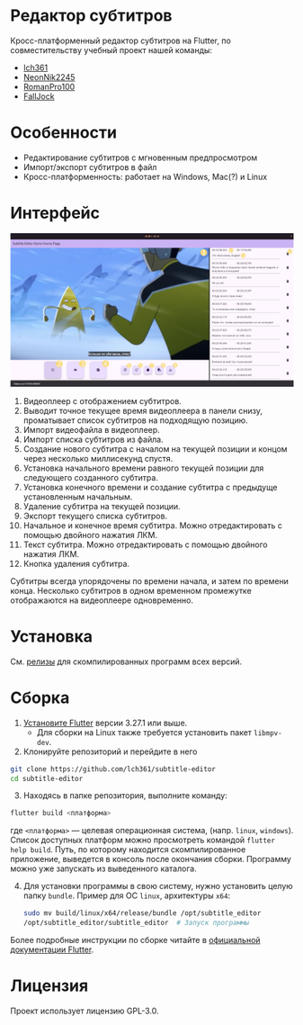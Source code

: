 # Редактор субтитров
Кросс-платформенный редактор субтитров на Flutter, по совместительству учебный проект нашей команды:
- [lch361](https://github.com/lch361)
- [NeonNik2245](https://github.com/NeonNik2245)
- [RomanPro100](https://github.com/RomanPro100)
- [FallJock](https://github.com/FallJock)

# Особенности
- Редактирование субтитров с мгновенным предпросмотром
- Импорт/экспорт субтитров в файл
- Кросс-платформенность: работает на Windows, Mac(?) и Linux

# Интерфейс

![Пример интерфейса](documentation/example-interface.png)

1) Видеоплеер с отображением субтитров.
2) Выводит точное текущее время видеоплеера в панели снизу, проматывает список
   субтитров на подходящую позицию.
3) Импорт видеофайла в видеоплеер.
4) Импорт списка субтитров из файла.
5) Создание нового субтитра с началом на текущей позиции и концом через несколько
   миллисекунд спустя.
6) Установка начального времени равного текущей позиции для следующего созданного субтитра.
7) Установка конечного времени и создание субтитра с предыдуще установленным начальным.
8) Удаление субтитра на текущей позиции.
9) Экспорт текущего списка субтитров.
10) Начальное и конечное время субтитра. Можно отредактировать с помощью двойного нажатия ЛКМ.
11) Текст субтитра. Можно отредактировать с помощью двойного нажатия ЛКМ.
12) Кнопка удаления субтитра.

Субтитры всегда упорядочены по времени начала, и затем по времени конца.
Несколько субтитров в одном временном промежутке отображаются на видеоплеере
одновременно.

# Установка
См. [релизы](https://github.com/lch361/subtitle-editor/releases/) для
скомпилированных программ всех версий.

# Сборка 
1) [Установите Flutter](https://docs.flutter.dev/get-started/install) версии 3.27.1 или выше.
    - Для сборки на Linux также требуется установить пакет `libmpv-dev`.
2) Клонируйте репозиторий и перейдите в него
```sh
git clone https://github.com/lch361/subtitle-editor
cd subtitle-editor
```
3) Находясь в папке репозитория, выполните команду:
```sh
flutter build <платформа>
```
где `<платформа>` — целевая операционная система, (напр. `linux`, `windows`).
Список доступных платформ можно просмотреть командой `flutter help build`.
Путь, по которому находится скомпилированное приложение,
выведется в консоль после окончания сборки.
Программу можно уже запускать из выведенного каталога.

4) Для установки программы в свою систему, нужно установить целую папку `bundle`.
   Пример для ОС `linux`, архитектуры `x64`:
   ```sh
   sudo mv build/linux/x64/release/bundle /opt/subtitle_editor
   /opt/subtitle_editor/subtitle_editor  # Запуск программы
   ```

Более подробные инструкции по сборке читайте в [официальной документации Flutter](https://docs.flutter.dev/platform-integration/desktop).

# Лицензия
Проект использует лицензию GPL-3.0. 
